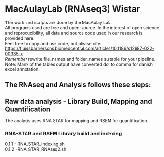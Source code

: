 # MacAulayLab (RNAseq3) Wistar
The work and scripts are done by the MacAulay Lab.\
All programs used are free and open-source.
In the interest of open science and reproducibility, all data and source code used in our research is provided here.\
Feel free to copy and use code, but please cite:\
https://fluidsbarrierscns.biomedcentral.com/articles/10.1186/s12987-022-00335-x \
*Remember* rewrite file_names and folder_names suitable for your pipeline.\
Note: Many of the tables output have converted dot to comma for danish excel annotation.

## The RNAseq and Analysis follows these steps:
## Raw data analysis - Library Build, Mapping and Quantification ##
The analysis uses RNA STAR for mapping and RSEM for quantification.
### RNA-STAR and RSEM Library build and indexing ###

0.1.1 - RNA_STAR_Indexing.sh \
0.1.2 -RNA_STAR_RNAseq2.sh
